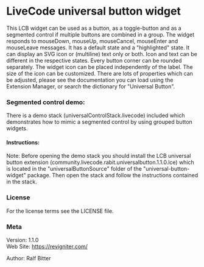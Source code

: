 
# LiveCode universal button widget

This LCB widget can be used as a button, as a toggle-button
and as a segmented control if multiple buttons are combined
in a group.
The widget responds to mouseDown, mouseUp, mouseCancel,
mouseEnter and mouseLeave messages. It has a default state
and a "highlighted" state. It can display an SVG icon or
(multiline) text only or both. Icon and text can be different
in the respective states. Every button corner can be rounded
separately.
The widget icon can be placed independently of the label. The
size of the icon can be customized.
There are lots of properties which can be adjusted, please see
the documentation you can load using the Extension Manager, 
or search the dictionary for "Universal Button".


### Segmented control demo:

There is a demo stack (universalControlStack.livecode)
included which demonstrates how to mimic a segmented
control by using grouped button widgets.

#### Instructions:

Note: Before opening the demo stack you should install
the LCB universal button extension
(community.livecode.rabit.universalbutton.1.1.0.lce)
which is located in the "universalButtonSource" folder
of the "universal-button-widget" package.
Then open the stack and follow the instructions contained
in the stack.


### License

For the license terms see the LICENSE file.

### Meta

Version: 1.1.0  
Web Site: <https://revigniter.com/>

Author:  Ralf Bitter
